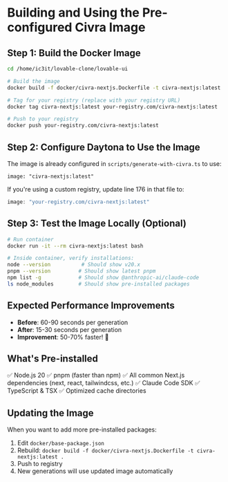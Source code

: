 # Building and Using the Pre-configured Civra Image

## Step 1: Build the Docker Image

```bash
cd /home/ic3it/lovable-clone/lovable-ui

# Build the image
docker build -f docker/civra-nextjs.Dockerfile -t civra-nextjs:latest .

# Tag for your registry (replace with your registry URL)
docker tag civra-nextjs:latest your-registry.com/civra-nextjs:latest

# Push to your registry
docker push your-registry.com/civra-nextjs:latest
```

## Step 2: Configure Daytona to Use the Image

The image is already configured in `scripts/generate-with-civra.ts` to use:
```
image: "civra-nextjs:latest"
```

If you're using a custom registry, update line 176 in that file to:
```typescript
image: "your-registry.com/civra-nextjs:latest"
```

## Step 3: Test the Image Locally (Optional)

```bash
# Run container
docker run -it --rm civra-nextjs:latest bash

# Inside container, verify installations:
node --version          # Should show v20.x
pnpm --version         # Should show latest pnpm
npm list -g            # Should show @anthropic-ai/claude-code
ls node_modules        # Should show pre-installed packages
```

## Expected Performance Improvements

- **Before**: 60-90 seconds per generation
- **After**: 15-30 seconds per generation
- **Improvement**: 50-70% faster! 🚀

## What's Pre-installed

✅ Node.js 20
✅ pnpm (faster than npm)
✅ All common Next.js dependencies (next, react, tailwindcss, etc.)
✅ Claude Code SDK
✅ TypeScript & TSX
✅ Optimized cache directories

## Updating the Image

When you want to add more pre-installed packages:

1. Edit `docker/base-package.json`
2. Rebuild: `docker build -f docker/civra-nextjs.Dockerfile -t civra-nextjs:latest .`
3. Push to registry
4. New generations will use updated image automatically
